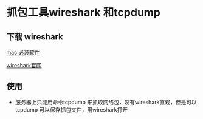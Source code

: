 # 抓包工具wireshark 和tcpdump


<!--more-->

## 下载 wireshark

[mac 必装软件](https://github.com/jaywcjlove/awesome-mac)

[wireshark官网](https://www.wireshark.org/)

## 使用

- 服务器上只能用命令tcpdump 来抓取网络包，没有wireshark直观，但是可以tcpdump 可以保存抓包文件，用wireshark打开




